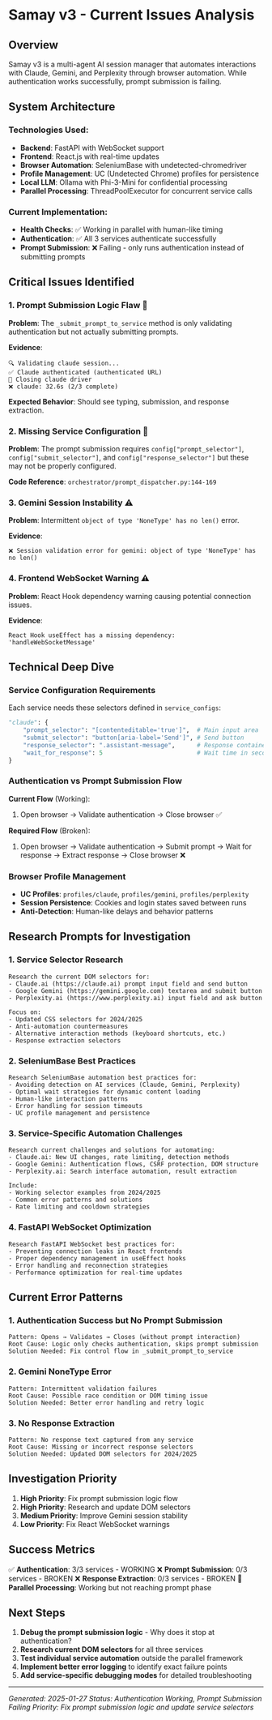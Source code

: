 # Samay v3 - Current Issues Analysis

## Overview
Samay v3 is a multi-agent AI session manager that automates interactions with Claude, Gemini, and Perplexity through browser automation. While authentication works successfully, prompt submission is failing.

## System Architecture

### Technologies Used:
- **Backend**: FastAPI with WebSocket support
- **Frontend**: React.js with real-time updates
- **Browser Automation**: SeleniumBase with undetected-chromedriver
- **Profile Management**: UC (Undetected Chrome) profiles for persistence
- **Local LLM**: Ollama with Phi-3-Mini for confidential processing
- **Parallel Processing**: ThreadPoolExecutor for concurrent service calls

### Current Implementation:
- **Health Checks**: ✅ Working in parallel with human-like timing
- **Authentication**: ✅ All 3 services authenticate successfully
- **Prompt Submission**: ❌ Failing - only runs authentication instead of submitting prompts

## Critical Issues Identified

### 1. **Prompt Submission Logic Flaw** 🚨
**Problem**: The `_submit_prompt_to_service` method is only validating authentication but not actually submitting prompts.

**Evidence**:
```
🔍 Validating claude session...
✅ Claude authenticated (authenticated URL)
🛑 Closing claude driver
❌ claude: 32.6s (2/3 complete)
```

**Expected Behavior**: Should see typing, submission, and response extraction.

### 2. **Missing Service Configuration** 🚨
**Problem**: The prompt submission requires `config["prompt_selector"]`, `config["submit_selector"]`, and `config["response_selector"]` but these may not be properly configured.

**Code Reference**: `orchestrator/prompt_dispatcher.py:144-169`

### 3. **Gemini Session Instability** ⚠️
**Problem**: Intermittent `object of type 'NoneType' has no len()` error.

**Evidence**:
```
❌ Session validation error for gemini: object of type 'NoneType' has no len()
```

### 4. **Frontend WebSocket Warning** ⚠️
**Problem**: React Hook dependency warning causing potential connection issues.

**Evidence**:
```
React Hook useEffect has a missing dependency: 'handleWebSocketMessage'
```

## Technical Deep Dive

### Service Configuration Requirements
Each service needs these selectors defined in `service_configs`:

```python
"claude": {
    "prompt_selector": "[contenteditable='true']",  # Main input area
    "submit_selector": "button[aria-label='Send']", # Send button
    "response_selector": ".assistant-message",      # Response container
    "wait_for_response": 5                          # Wait time in seconds
}
```

### Authentication vs Prompt Submission Flow
**Current Flow** (Working):
1. Open browser → Validate authentication → Close browser ✅

**Required Flow** (Broken):
1. Open browser → Validate authentication → Submit prompt → Wait for response → Extract response → Close browser ❌

### Browser Profile Management
- **UC Profiles**: `profiles/claude`, `profiles/gemini`, `profiles/perplexity`
- **Session Persistence**: Cookies and login states saved between runs
- **Anti-Detection**: Human-like delays and behavior patterns

## Research Prompts for Investigation

### 1. **Service Selector Research**
```
Research the current DOM selectors for:
- Claude.ai (https://claude.ai) prompt input field and send button
- Google Gemini (https://gemini.google.com) textarea and submit button  
- Perplexity.ai (https://www.perplexity.ai) input field and ask button

Focus on:
- Updated CSS selectors for 2024/2025
- Anti-automation countermeasures
- Alternative interaction methods (keyboard shortcuts, etc.)
- Response extraction selectors
```

### 2. **SeleniumBase Best Practices**
```
Research SeleniumBase automation best practices for:
- Avoiding detection on AI services (Claude, Gemini, Perplexity)
- Optimal wait strategies for dynamic content loading
- Human-like interaction patterns
- Error handling for session timeouts
- UC profile management and persistence
```

### 3. **Service-Specific Automation Challenges**
```
Research current challenges and solutions for automating:
- Claude.ai: New UI changes, rate limiting, detection methods
- Google Gemini: Authentication flows, CSRF protection, DOM structure
- Perplexity.ai: Search interface automation, result extraction

Include:
- Working selector examples from 2024/2025
- Common error patterns and solutions
- Rate limiting and cooldown strategies
```

### 4. **FastAPI WebSocket Optimization**
```
Research FastAPI WebSocket best practices for:
- Preventing connection leaks in React frontends
- Proper dependency management in useEffect hooks
- Error handling and reconnection strategies
- Performance optimization for real-time updates
```

## Current Error Patterns

### 1. **Authentication Success but No Prompt Submission**
```
Pattern: Opens → Validates → Closes (without prompt interaction)
Root Cause: Logic only checks authentication, skips prompt submission
Solution Needed: Fix control flow in _submit_prompt_to_service
```

### 2. **Gemini NoneType Error**
```
Pattern: Intermittent validation failures
Root Cause: Possible race condition or DOM timing issue
Solution Needed: Better error handling and retry logic
```

### 3. **No Response Extraction**
```
Pattern: No response text captured from any service
Root Cause: Missing or incorrect response selectors
Solution Needed: Updated DOM selectors for 2024/2025
```

## Investigation Priority

1. **High Priority**: Fix prompt submission logic flow
2. **High Priority**: Research and update DOM selectors
3. **Medium Priority**: Improve Gemini session stability
4. **Low Priority**: Fix React WebSocket warnings

## Success Metrics

✅ **Authentication**: 3/3 services - WORKING
❌ **Prompt Submission**: 0/3 services - BROKEN
❌ **Response Extraction**: 0/3 services - BROKEN
🔄 **Parallel Processing**: Working but not reaching prompt phase

## Next Steps

1. **Debug the prompt submission logic** - Why does it stop at authentication?
2. **Research current DOM selectors** for all three services
3. **Test individual service automation** outside the parallel framework
4. **Implement better error logging** to identify exact failure points
5. **Add service-specific debugging modes** for detailed troubleshooting

---

*Generated: 2025-01-27*
*Status: Authentication Working, Prompt Submission Failing*
*Priority: Fix prompt submission logic and update service selectors*